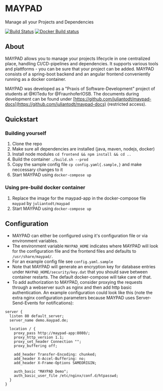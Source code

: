 # MAYPAD
Manage all your Projects and Dependencies

[![Build Status](https://travis-ci.com/juliantodt/maypad.svg?token=WavrDotJ1tgCTx4qgp2h&branch=master)](https://travis-ci.com/juliantodt/maypad)
[![Docker Build status](https://img.shields.io/badge/docker%20build-automated-blue.svg)](https://hub.docker.com/r/juliantodt/maypad)


## About
MAYPAD allows you to manage your projects lifecycle in one centralized place, handling CI/CD-pipelines and dependencies. It supports various tools and plattforms - you can be sure that your project can be added. MAYPAD consists of a spring-boot backend and an angular frontend conveniently running as a docker container.

MAYPAD was developed as a "Praxis of Software-Development" project of students at @KITedu for @FraunhoferIOSB. The documents during development can be found under [https://github.com/juliantodt/maypad-docs](https://github.com/juliantodt/maypad-docs) (restricted access).

## Quickstart

### Building yourself
1. Clone the repo
2. Make sure all dependencies are installed (java, maven, nodejs, docker)
3. Install node modules `cd frontend && npm install && cd ..`
4. Build the container `./build.sh --prod`
5. Copy the sample config file `cp config.yaml{.sample,}` and make neccessary changes to it
6. Start MAYPAD using `docker-compose up`

### Using pre-build docker container
1. Replace the image for the maypad-app in the docker-compose file `maypad` by `juliantodt/maypad`
2. Start MAYPAD using `docker-compose up`

## Configuration
* MAYPAD can either be configured using it's configuration file or via environment variables.
* The environment variable `MAYPAD_HOME` indicates where MAYPAD will look for the configuration file and the frontend files and defaults to `/usr/share/maypad/`.
* For an example config file see `config.yaml.sample`
* Note that MAYPAD will generate an encryption key for database entries under `MAYPAD_HOME/security/key.dat` that you should save between container restarts. The default docker-compose will take care of that.
* To add authorization to MAYPAD, consider proxying the requests through a webserver such as nginx and then add http basic authentication. An example configuration could look like this (note the extra nginx configuration parameters because MAYPAD uses Server-Send-Events for notifications):
```
server {
  listen 80 default_server;
  server_name demo.maypad.de;

  location / {
    proxy_pass http://maypad-app:8080/;
    proxy_http_version 1.1;
    proxy_set_header Connection "";
    proxy_buffering off;
    
    add_header Transfer-Encoding: chunked;
    add_header X-Accel-Buffering: no;
    add_header X-Frame-Options SAMEORIGIN;

    auth_basic "MAYPAD Demo";
    auth_basic_user_file /etc/nginx/conf.d/htpasswd;
  }
}
```
